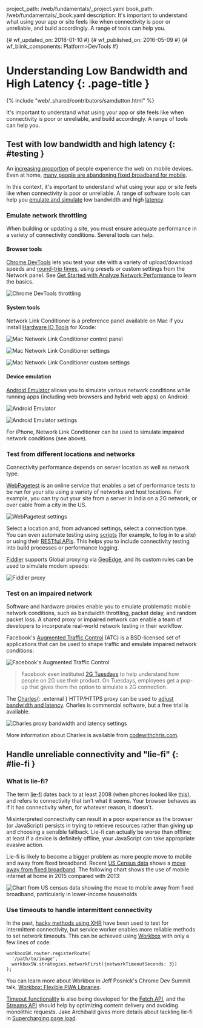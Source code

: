 project_path: /web/fundamentals/_project.yaml
book_path: /web/fundamentals/_book.yaml
description: It's important to understand what using your app or site feels like when connectivity is poor or unreliable, and build accordingly. A range of tools can help you.

{# wf_updated_on: 2018-01-10 #}
{# wf_published_on: 2016-05-09 #}
{# wf_blink_components: Platform>DevTools #}

# Understanding Low Bandwidth and High Latency {: .page-title }

{% include "web/_shared/contributors/samdutton.html" %}

It's important to understand what using your app or site feels like when
connectivity is poor or unreliable, and build accordingly. A range of tools
can help you.

## Test with low bandwidth and high latency {: #testing }

An <a href="http://adwords.blogspot.co.uk/2015/05/building-for-next-moment.html">
increasing proportion</a> of people experience the web on mobile devices. Even at home, <a
href="https://www.washingtonpost.com/news/the-switch/wp/2016/04/18/new-data-americans-are-abandoning-wired-home-internet/">
many people are abandoning fixed broadband for mobile</a>.

In this context, it's important to understand what using your app or site feels
like when connectivity is poor or unreliable. A range of software tools can help
you [emulate and simulate](https://stackoverflow.com/questions/1584617/simulator-or-emulator-what-is-the-difference)
low bandwidth and high [latency](https://www.igvita.com/2012/07/19/latency-the-new-web-performance-bottleneck/).

### Emulate network throttling

When building or updating a site, you must ensure adequate performance in a variety
of connectivity conditions. Several tools can help.

#### Browser tools

[Chrome DevTools](/web/tools/chrome-devtools) lets you test your site with a
variety of upload/download speeds and [round-trip times][rtt], using presets
or custom settings from the Network panel. See [Get Started with Analyze
Network Performance](/web/tools/chrome-devtools/network-performance) to
learn the basics.

![Chrome DevTools throttling](images/chrome-devtools-throttling.png)

[rtt]: https://www.igvita.com/2012/07/19/latency-the-new-web-performance-bottleneck/

#### System tools

Network Link Conditioner is a preference panel available on Mac if you install
[Hardware IO Tools](https://developer.apple.com/downloads/?q=Hardware%20IO%20Tools)
for Xcode:

![Mac Network Link Conditioner control panel](images/network-link-conditioner-control-panel.png)

![Mac Network Link Conditioner settings](images/network-link-conditioner-settings.png)

![Mac Network Link Conditioner custom settings](images/network-link-conditioner-custom.png)

#### Device emulation

[Android Emulator](http://developer.android.com/tools/devices/emulator.html#netspeed)
allows you to simulate various network conditions while running apps (including
web browsers and hybrid web apps) on Android:

![Android Emulator](images/android-emulator.png)

![Android Emulator settings](images/android-emulator-settings.png)

For iPhone, Network Link Conditioner can be used to simulate impaired network
conditions (see above).

### Test from different locations and networks

Connectivity performance depends on server location as well as network type.

[WebPagetest](https://webpagetest.org) is an online service that enables a set
of performance tests to be run for your site using a variety of networks and host
locations. For example, you can try out your site from a server in India on a 2G
network, or over cable from a city in the US.

![WebPagetest settings](images/webpagetest.png)

Select a location and, from advanced settings, select a connection type. You can
even automate testing using [scripts](https://sites.google.com/a/webpagetest.org/docs/using-webpagetest/scripting)
(for example, to log in to a site) or using their
[RESTful APIs](https://sites.google.com/a/webpagetest.org/docs/advanced-features/webpagetest-restful-apis).
This helps you to include connectivity testing into build processes or performance
logging.

[Fiddler](http://www.telerik.com/fiddler) supports Global proxying via
[GeoEdge](http://www.geoedge.com/faq), and its custom rules can be used to simulate
modem speeds:

![Fiddler proxy](images/fiddler.png)

### Test on an impaired network

Software and hardware proxies enable you to emulate problematic mobile network
conditions, such as bandwidth throttling, packet delay, and random packet loss.
A shared proxy or impaired network can enable a team of developers to incorporate
real-world network testing in their workflow.

Facebook's [Augmented Traffic Control](http://facebook.github.io/augmented-traffic-control/)
(ATC) is a BSD-licensed set of applications that can be used to shape traffic and
emulate impaired network conditions:

![Facebook's Augmented Traffic Control](images/augmented-traffic-control.png)

> Facebook even instituted [2G Tuesdays](https://code.facebook.com/posts/1556407321275493/building-for-emerging-markets-the-story-behind-2g-tuesdays/)
> to help understand how people on 2G use their product. On Tuesdays, employees
> get a pop-up that gives them the option to simulate a 2G connection.

The [Charles](https://www.charlesproxy.com/){: .external } HTTP/HTTPS proxy can
be used to [adjust bandwidth and latency](http://www.charlesproxy.com/documentation/proxying/throttling/).
Charles is commercial software, but a free trial is available.

![Charles proxy bandwidth and latency settings](images/charles.png)

More information about Charles is available from [codewithchris.com](http://codewithchris.com/tutorial-using-charles-proxy-with-your-ios-development-and-http-debugging/).

## Handle unreliable connectivity and "lie-fi" {: #lie-fi }

### What is lie-fi?

The term <a href="http://www.urbandictionary.com/define.php?term=lie-fi">lie-fi</a>
dates back to at least 2008 (when phones looked like
<a href="https://www.mobilegazette.com/2008-phones-wallchart.htm"
title="Images of phones from 2008">this</a>), and refers to connectivity that
isn't what it seems. Your browser behaves as if it has connectivity when, for
whatever reason, it doesn't.

Misinterpreted connectivity can result in a poor experience as the browser
(or JavaScript) persists in trying to retrieve resources rather than giving up
and choosing a sensible fallback. Lie-fi can actually be worse than offline; at
least if a device is definitely offline, your JavaScript can take appropriate
evasive action.

Lie-fi is likely to become a bigger problem as more people move to mobile and away
from fixed broadband. Recent [US Census data](https://www.ntia.doc.gov/blog/2016/evolving-technologies-change-nature-internet-use)
shows a [move away from fixed broadband](https://www.washingtonpost.com/news/the-switch/wp/2016/04/18/new-data-americans-are-abandoning-wired-home-internet/).
The following chart shows the use of mobile internet at home in 2015 compared with 2013:

<img src="images/home-broadband.png" class="center" alt="Chart from US census data
showing the move to mobile away from fixed broadband, particularly in lower-income households">

### Use timeouts to handle intermittent connectivity

In the past, [hacky methods using XHR](http://stackoverflow.com/questions/189430/detect-that-the-internet-connection-is-offline)
have been used to test for intermittent connectivity, but service worker enables
more reliable methods to set network timeouts. This can be achieved using
[Workbox](/web/tools/workbox/) with only a few lines of code:

    workboxSW.router.registerRoute(
      '/path/to/image',
      workboxSW.strategies.networkFirst({networkTimeoutSeconds: 3})
    );

You can learn more about Workbox in Jeff Posnick's Chrome Dev Summit talk,
[Workbox: Flexible PWA Libraries](https://www.youtube.com/watch?v=DtuJ55tmjps).

[Timeout functionality](/web/updates/2017/09/abortable-fetch) is also being developed
for the [Fetch API](https://developer.mozilla.org/en-US/docs/Web/API/GlobalFetch/fetch),
and the [Streams API](https://www.w3.org/TR/streams-api/) should help by optimizing
content delivery and avoiding monolithic requests. Jake Archibald gives more details
about tackling lie-fi in [Supercharging page load](https://youtu.be/d5_6yHixpsQ?t=6m42s).
